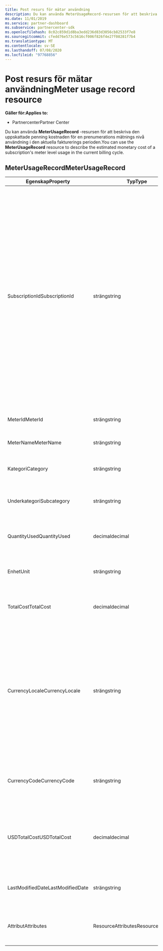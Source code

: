 ```yaml
---
title: Post resurs för mätar användning
description: Du kan använda MeterUsageRecord-resursen för att beskriva den uppskattade penning kostnaden för en prenumerations mätnings nivå användning i den aktuella fakturerings perioden.
ms.date: 11/01/2019
ms.service: partner-dashboard
ms.subservice: partnercenter-sdk
ms.openlocfilehash: 8c02c859d1d8ba3edd236d83d3056cb82533f7e8
ms.sourcegitcommit: cfedd76e573c5616cf006f826f4e27f08281f7b4
ms.translationtype: MT
ms.contentlocale: sv-SE
ms.lasthandoff: 07/08/2020
ms.locfileid: "97768856"
---
```

# <a name="meter-usage-record-resource"></a><span data-ttu-id="fd098-103">Post resurs för mätar användning</span><span class="sxs-lookup"><span data-stu-id="fd098-103">Meter usage record resource</span></span>

<span data-ttu-id="fd098-104">**Gäller för:**</span><span class="sxs-lookup"><span data-stu-id="fd098-104">**Applies to:**</span></span>

- <span data-ttu-id="fd098-105">Partnercenter</span><span class="sxs-lookup"><span data-stu-id="fd098-105">Partner Center</span></span>

<span data-ttu-id="fd098-106">Du kan använda **MeterUsageRecord** -resursen för att beskriva den uppskattade penning kostnaden för en prenumerations mätnings nivå användning i den aktuella fakturerings perioden.</span><span class="sxs-lookup"><span data-stu-id="fd098-106">You can use the **MeterUsageRecord** resource to describe the estimated monetary cost of a subscription's meter level usage in the current billing cycle.</span></span>

## <a name="meterusagerecord"></a><span data-ttu-id="fd098-107">MeterUsageRecord</span><span class="sxs-lookup"><span data-stu-id="fd098-107">MeterUsageRecord</span></span>

| <span data-ttu-id="fd098-108">Egenskap</span><span class="sxs-lookup"><span data-stu-id="fd098-108">Property</span></span>         | <span data-ttu-id="fd098-109">Typ</span><span class="sxs-lookup"><span data-stu-id="fd098-109">Type</span></span>               | <span data-ttu-id="fd098-110">Description</span><span class="sxs-lookup"><span data-stu-id="fd098-110">Description</span></span>                                                                                   |
|------------------|--------------------|-----------------------------------------------------------------------------------------------|
| <span data-ttu-id="fd098-111">SubscriptionId</span><span class="sxs-lookup"><span data-stu-id="fd098-111">SubscriptionId</span></span>           | <span data-ttu-id="fd098-112">sträng</span><span class="sxs-lookup"><span data-stu-id="fd098-112">string</span></span>             | <span data-ttu-id="fd098-113">Ett GUID som motsvarar ID: t för en [prenumerations resurs](subscription-resources.md#subscription)för partner Center, som representerar en Microsoft Azure-prenumeration (MS-AZR-0145P) eller en Azure-plan.</span><span class="sxs-lookup"><span data-stu-id="fd098-113">A GUID corresponding to the identifier of a Partner Center [subscription resource](subscription-resources.md#subscription), which represents a Microsoft Azure (MS-AZR-0145P) subscription or an Azure plan.</span></span> <span data-ttu-id="fd098-114">För Microsoft Azure (MS-AZR-0145P)-prenumerationer är det här värdet handels prenumerations-ID: t.</span><span class="sxs-lookup"><span data-stu-id="fd098-114">For Microsoft Azure (MS-AZR-0145P) subscriptions,, this value is the commerce subscription identifier.</span></span> <span data-ttu-id="fd098-115">För prenumerations resurser i Azure plan är det här värdet Azure plan-identifieraren.</span><span class="sxs-lookup"><span data-stu-id="fd098-115">For Azure plan subscription resources, this value is the Azure plan identifier.</span></span>                  |
| <span data-ttu-id="fd098-116">MeterId</span><span class="sxs-lookup"><span data-stu-id="fd098-116">MeterId</span></span>  | <span data-ttu-id="fd098-117">sträng</span><span class="sxs-lookup"><span data-stu-id="fd098-117">string</span></span>             | <span data-ttu-id="fd098-118">Hämtar eller anger mätarens id.</span><span class="sxs-lookup"><span data-stu-id="fd098-118">Gets or sets the meter identifier.</span></span>                                                        |
| <span data-ttu-id="fd098-119">MeterName</span><span class="sxs-lookup"><span data-stu-id="fd098-119">MeterName</span></span>          | <span data-ttu-id="fd098-120">sträng</span><span class="sxs-lookup"><span data-stu-id="fd098-120">string</span></span>             | <span data-ttu-id="fd098-121">Hämtar eller anger mätarens namn.</span><span class="sxs-lookup"><span data-stu-id="fd098-121">Gets or sets the meter name.</span></span>                                       |
| <span data-ttu-id="fd098-122">Kategori</span><span class="sxs-lookup"><span data-stu-id="fd098-122">Category</span></span>               | <span data-ttu-id="fd098-123">sträng</span><span class="sxs-lookup"><span data-stu-id="fd098-123">string</span></span>             | <span data-ttu-id="fd098-124">Hämtar eller anger Azure-resursens kategori.</span><span class="sxs-lookup"><span data-stu-id="fd098-124">Gets or sets the Azure resource category.</span></span>                                                 |
| <span data-ttu-id="fd098-125">Underkategori</span><span class="sxs-lookup"><span data-stu-id="fd098-125">Subcategory</span></span>             | <span data-ttu-id="fd098-126">sträng</span><span class="sxs-lookup"><span data-stu-id="fd098-126">string</span></span>             |  <span data-ttu-id="fd098-127">Hämtar eller anger Azure-resursens under kategori.</span><span class="sxs-lookup"><span data-stu-id="fd098-127">Gets or sets the Azure resource sub-category.</span></span>                                                     |
| <span data-ttu-id="fd098-128">QuantityUsed</span><span class="sxs-lookup"><span data-stu-id="fd098-128">QuantityUsed</span></span>        | <span data-ttu-id="fd098-129">decimal</span><span class="sxs-lookup"><span data-stu-id="fd098-129">decimal</span></span>             | <span data-ttu-id="fd098-130">Hämtar eller anger den mängd av Azure-resursen som används.</span><span class="sxs-lookup"><span data-stu-id="fd098-130">Gets or sets the quantity of the Azure resource used.</span></span>   |
| <span data-ttu-id="fd098-131">Enhet</span><span class="sxs-lookup"><span data-stu-id="fd098-131">Unit</span></span>   | <span data-ttu-id="fd098-132">sträng</span><span class="sxs-lookup"><span data-stu-id="fd098-132">string</span></span>             | <span data-ttu-id="fd098-133">Hämtar eller anger mått enheten för Azure-resursen.</span><span class="sxs-lookup"><span data-stu-id="fd098-133">Gets or sets the unit of measure for the Azure resource.</span></span> |
| <span data-ttu-id="fd098-134">TotalCost</span><span class="sxs-lookup"><span data-stu-id="fd098-134">TotalCost</span></span>   | <span data-ttu-id="fd098-135">decimal</span><span class="sxs-lookup"><span data-stu-id="fd098-135">decimal</span></span>             | <span data-ttu-id="fd098-136">Hämtar eller anger den uppskattade totala kostnaden för användning.</span><span class="sxs-lookup"><span data-stu-id="fd098-136">Gets or sets the estimated total cost of usage.</span></span> |
| <span data-ttu-id="fd098-137">CurrencyLocale</span><span class="sxs-lookup"><span data-stu-id="fd098-137">CurrencyLocale</span></span>   | <span data-ttu-id="fd098-138">sträng</span><span class="sxs-lookup"><span data-stu-id="fd098-138">string</span></span>             | <span data-ttu-id="fd098-139">Språket som prenumerationen användes i.</span><span class="sxs-lookup"><span data-stu-id="fd098-139">The locale in which the subscription was used.</span></span> <span data-ttu-id="fd098-140">Den här egenskapen avgör vilken valuta som används på fakturan.</span><span class="sxs-lookup"><span data-stu-id="fd098-140">This property determines the currency that is used on the invoice.</span></span> <span data-ttu-id="fd098-141">Den här egenskapen är tillgänglig för Microsoft Azure (MS-AZR-0145P)-prenumerationer.</span><span class="sxs-lookup"><span data-stu-id="fd098-141">This property is available for Microsoft Azure (MS-AZR-0145P) subscriptions.</span></span> |
| <span data-ttu-id="fd098-142">CurrencyCode</span><span class="sxs-lookup"><span data-stu-id="fd098-142">CurrencyCode</span></span>   | <span data-ttu-id="fd098-143">sträng</span><span class="sxs-lookup"><span data-stu-id="fd098-143">string</span></span>             | <span data-ttu-id="fd098-144">Hämtar eller anger valuta koden.</span><span class="sxs-lookup"><span data-stu-id="fd098-144">Gets or sets the currency code.</span></span> <span data-ttu-id="fd098-145">Den här egenskapen är tillgänglig för Azure-planer.</span><span class="sxs-lookup"><span data-stu-id="fd098-145">This property is available for Azure plans.</span></span>                                         |
| <span data-ttu-id="fd098-146">USDTotalCost</span><span class="sxs-lookup"><span data-stu-id="fd098-146">USDTotalCost</span></span>   | <span data-ttu-id="fd098-147">decimal</span><span class="sxs-lookup"><span data-stu-id="fd098-147">decimal</span></span>             | <span data-ttu-id="fd098-148">Hämtar eller anger den uppskattade totala kostnaden i USD.</span><span class="sxs-lookup"><span data-stu-id="fd098-148">Gets or sets the estimated total cost in USD.</span></span> <span data-ttu-id="fd098-149">Den här egenskapen är tillgänglig för Azure-planer.</span><span class="sxs-lookup"><span data-stu-id="fd098-149">This property is available for Azure plans.</span></span>                                         |
| <span data-ttu-id="fd098-150">LastModifiedDate</span><span class="sxs-lookup"><span data-stu-id="fd098-150">LastModifiedDate</span></span> | <span data-ttu-id="fd098-151">sträng</span><span class="sxs-lookup"><span data-stu-id="fd098-151">string</span></span>             | <span data-ttu-id="fd098-152">Den dag (i datum-och tids format) som posten senast ändrades.</span><span class="sxs-lookup"><span data-stu-id="fd098-152">The day (in date-time format) that this record was last modified.</span></span>                             |
| <span data-ttu-id="fd098-153">Attribut</span><span class="sxs-lookup"><span data-stu-id="fd098-153">Attributes</span></span>       | <span data-ttu-id="fd098-154">ResourceAttributes</span><span class="sxs-lookup"><span data-stu-id="fd098-154">ResourceAttributes</span></span> | <span data-ttu-id="fd098-155">De metadata-attribut som motsvarar resursen.</span><span class="sxs-lookup"><span data-stu-id="fd098-155">The metadata attributes corresponding to the resource.</span></span>                                        |                                           |
